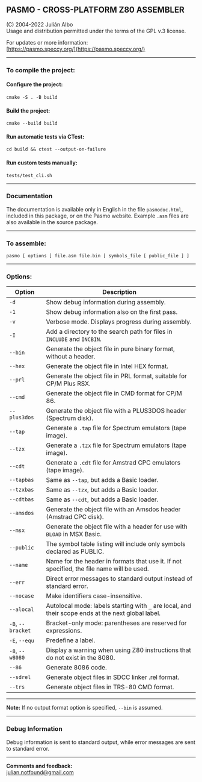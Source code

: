 ## PASMO - CROSS-PLATFORM Z80 ASSEMBLER
(C) 2004-2022 Julián Albo  
Usage and distribution permitted under the terms of the GPL v.3 license.

For updates or more information:  
[https://pasmo.speccy.org/](https://pasmo.speccy.org/)

- - -

### To compile the project:

#### Configure the project:

`cmake -S . -B build`

#### Build the project:

`cmake --build build`

#### Run automatic tests via CTest:

`cd build && ctest --output-on-failure`

#### Run custom tests manually:

`tests/test_cli.sh`

- - -

### Documentation

The documentation is available only in English in the file `pasmodoc.html`, included in this package, or on the Pasmo website. Example `.asm` files are also available in the source package.

- - -

### To assemble:

`pasmo [ options ] file.asm file.bin [ symbols_file [ public_file ] ]`

- - -

### Options:

| **Option** | **Description** |
| --- | --- |
| `-d` | Show debug information during assembly. |
| `-1` | Show debug information also on the first pass. |
| `-v` | Verbose mode. Displays progress during assembly. |
| `-I` | Add a directory to the search path for files in `INCLUDE` and `INCBIN`. |
| `--bin` | Generate the object file in pure binary format, without a header. |
| `--hex` | Generate the object file in Intel HEX format. |
| `--prl` | Generate the object file in PRL format, suitable for CP/M Plus RSX. |
| `--cmd` | Generate the object file in CMD format for CP/M 86. |
| `--plus3dos` | Generate the object file with a PLUS3DOS header (Spectrum disk). |
| `--tap` | Generate a `.tap` file for Spectrum emulators (tape image). |
| `--tzx` | Generate a `.tzx` file for Spectrum emulators (tape image). |
| `--cdt` | Generate a `.cdt` file for Amstrad CPC emulators (tape image). |
| `--tapbas` | Same as `--tap`, but adds a Basic loader. |
| `--tzxbas` | Same as `--tzx`, but adds a Basic loader. |
| `--cdtbas` | Same as `--cdt`, but adds a Basic loader. |
| `--amsdos` | Generate the object file with an Amsdos header (Amstrad CPC disk). |
| `--msx` | Generate the object file with a header for use with `BLOAD` in MSX Basic. |
| `--public` | The symbol table listing will include only symbols declared as PUBLIC. |
| `--name` | Name for the header in formats that use it. If not specified, the file name will be used. |
| `--err` | Direct error messages to standard output instead of standard error. |
| `--nocase` | Make identifiers case-insensitive. |
| `--alocal` | Autolocal mode: labels starting with `_` are local, and their scope ends at the next global label. |
| `-B`, `--bracket` | Bracket-only mode: parentheses are reserved for expressions. |
| `-E`, `--equ` | Predefine a label. |
| `-8`, `--w8080` | Display a warning when using Z80 instructions that do not exist in the 8080. |
| `--86` | Generate 8086 code. |
| `--sdrel` | Generate object files in SDCC linker .rel format. |
| `--trs` | Generate object files in TRS-80 CMD format. |

- - -

**Note:** If no output format option is specified, `--bin` is assumed.

- - -

### Debug Information

Debug information is sent to standard output, while error messages are sent to standard error.

- - -

**Comments and feedback:**  
julian.notfound@gmail.com